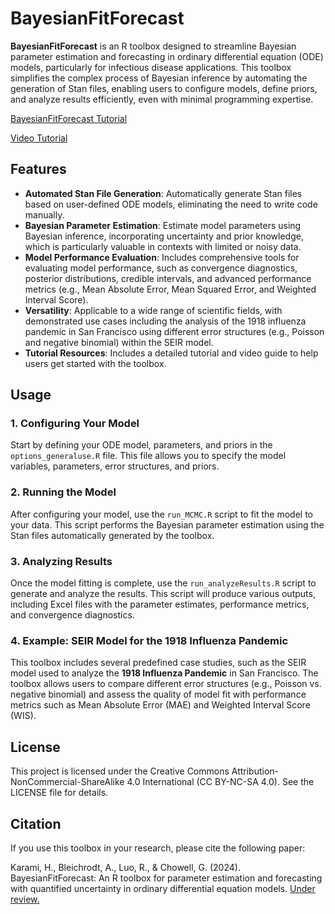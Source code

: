 # BayesianFitForecast

**BayesianFitForecast** is an R toolbox designed to streamline Bayesian parameter estimation and forecasting in ordinary differential equation (ODE) models, particularly for infectious disease applications. This toolbox simplifies the complex process of Bayesian inference by automating the generation of Stan files, enabling users to configure models, define priors, and analyze results efficiently, even with minimal programming expertise.

<p> <a href="https://arxiv.org/abs/2411.05371" target="_blank">BayesianFitForecast Tutorial</a></p> 
<p><a href="https://www.youtube.com/watch?v=jnxMjz3V3n8" target="_blank">Video Tutorial</a></p>


## Features

- **Automated Stan File Generation**: Automatically generate Stan files based on user-defined ODE models, eliminating the need to write code manually.
- **Bayesian Parameter Estimation**: Estimate model parameters using Bayesian inference, incorporating uncertainty and prior knowledge, which is particularly valuable in contexts with limited or noisy data.
- **Model Performance Evaluation**: Includes comprehensive tools for evaluating model performance, such as convergence diagnostics, posterior distributions, credible intervals, and advanced performance metrics (e.g., Mean Absolute Error, Mean Squared Error, and Weighted Interval Score).
- **Versatility**: Applicable to a wide range of scientific fields, with demonstrated use cases including the analysis of the 1918 influenza pandemic in San Francisco using different error structures (e.g., Poisson and negative binomial) within the SEIR model.
- **Tutorial Resources**: Includes a detailed tutorial and video guide to help users get started with the toolbox.

## Usage

### 1. Configuring Your Model

Start by defining your ODE model, parameters, and priors in the `options_generaluse.R` file. This file allows you to specify the model variables, parameters, error structures, and priors.

### 2. Running the Model

After configuring your model, use the `run_MCMC.R` script to fit the model to your data. This script performs the Bayesian parameter estimation using the Stan files automatically generated by the toolbox.

### 3. Analyzing Results

Once the model fitting is complete, use the `run_analyzeResults.R` script to generate and analyze the results. This script will produce various outputs, including Excel files with the parameter estimates, performance metrics, and convergence diagnostics.

### 4. Example: SEIR Model for the 1918 Influenza Pandemic

This toolbox includes several predefined case studies, such as the SEIR model used to analyze the **1918 Influenza Pandemic** in San Francisco. The toolbox allows users to compare different error structures (e.g., Poisson vs. negative binomial) and assess the quality of model fit with performance metrics such as Mean Absolute Error (MAE) and Weighted Interval Score (WIS).


## License

This project is licensed under the Creative Commons Attribution-NonCommercial-ShareAlike 4.0 International (CC BY-NC-SA 4.0). See the LICENSE file for details.

## Citation

If you use this toolbox in your research, please cite the following paper:

Karami, H., Bleichrodt, A., Luo, R., & Chowell, G. (2024). BayesianFitForecast: An R toolbox for parameter estimation and forecasting with quantified uncertainty in ordinary differential equation models. [Under review.](https://arxiv.org/abs/2411.05371)



